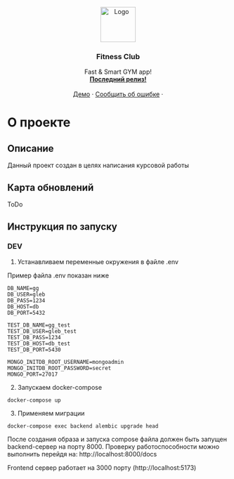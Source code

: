 <br />
<div align="center">
  <a href="#">
    <img src="https://cdn-icons-png.flaticon.com/512/952/952816.png" alt="Logo" width="80" height="80">
  </a>

  <h3 align="center">Fitness Club</h3>

  <p align="center">
    Fast & Smart GYM app!
    <br/>
    <a href="#"><strong>Последний релиз!</strong></a>
    <br />
    <br />
    <a href="#">Демо</a>
    ·
    <a href="#">Сообщить об ошибке</a>
    ·
  </p>
</div>



# О проекте

## Описание
Данный проект создан в целях написания курсовой работы

## Карта обновлений

ToDo



## Инструкция по запуску
### DEV 
1. Устанавливаем переменные окружения в файле .env

Пример файла .env показан ниже

```
DB_NAME=gg
DB_USER=gleb
DB_PASS=1234
DB_HOST=db
DB_PORT=5432

TEST_DB_NAME=gg_test
TEST_DB_USER=gleb_test
TEST_DB_PASS=1234
TEST_DB_HOST=db_test
TEST_DB_PORT=5430

MONGO_INITDB_ROOT_USERNAME=mongoadmin
MONGO_INITDB_ROOT_PASSWORD=secret
MONGO_PORT=27017
```

2. Запускаем docker-compose

```
docker-compose up
```

3. Применяем миграции 

```
docker-compose exec backend alembic upgrade head
```

После создания образа и запуска compose файла должен быть запущен backend-сервер на порту 8000.
Проверку работоспособности можно выполнить перейдя на: http://localhost:8000/docs

Frontend сервер работает на 3000 порту (http://localhost:5173)